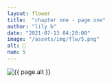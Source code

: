 ```yaml
---
layout: flower
title:  "chapter one - page one"
author: "lily b"
date: "2021-07-13 04:20:00"
image: "/assets/img/flw/5.png"
alt: 🌼
num: 5
---
```


<picture>
    <source media="all and (orientation: landscape)" srcset="{{ site.baseurl }}{{ page.image }}">
    <img src="{{ site.baseurl }}{{ page.image }}" alt="{{ page.alt }}">
</picture>